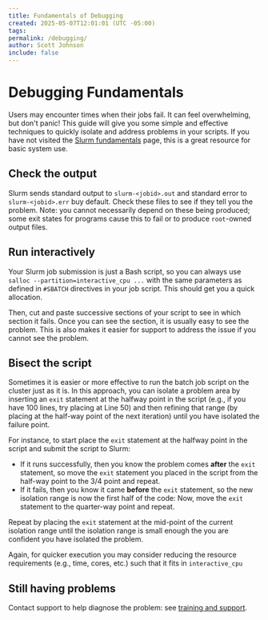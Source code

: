 ```yaml
---
title: Fundamentals of Debugging
created: 2025-05-07T12:01:01 (UTC -05:00)
tags: 
permalink: /debugging/
author: Scott Johnson
include: false
---
```

# Debugging Fundamentals
Users may encounter times when their jobs fail. It can feel overwhelming, but don't panic! This guide will give you some simple and effective techniques to quickly isolate and address problems in your scripts. If you have not visited the [Slurm fundamentals](slurm-basics.md) page, this is a great resource for basic system use.
## Check the output
Slurm sends standard output to `slurm-<jobid>.out` and standard error to `slurm-<jobid>.err` buy default. Check these files to see if they tell you the problem. Note: you cannot necessarily depend on these being produced; some exit states for programs cause this to fail or to produce `root`-owned output files.
## Run interactively
Your Slurm job submission is just a Bash script, so you can always use `salloc --partition=interactive_cpu ...` with the same parameters as defined in `#SBATCH` directives in your job script. This should get you a quick allocation.

Then, cut and paste successive sections of your script to see in which section it fails. Once you can see the section, it is usually easy to see the problem. This is also makes it easier for support to address the issue if you cannot see the problem.
## Bisect the script
Sometimes it is easier or more effective to run the batch job script on the cluster just as it is. In this approach, you can isolate a problem area by inserting an `exit` statement at the halfway point in the script (e.g., if you have 100 lines, try placing at Line 50) and then refining that range (by placing at the half-way point of the next iteration) until you have isolated the failure point.

For instance, to start place the `exit` statement at the halfway point in the script and submit the script to Slurm:
* If it runs successfully, then you know the problem comes **after** the `exit` statement, so move the `exit` statement you placed in the script from the half-way point to the 3/4 point and repeat.
* If it fails, then you know it came **before** the `exit` statement, so the new isolation range is now the first half of the code:  Now, move the `exit` statement to the quarter-way point and repeat.

Repeat by placing the `exit` statement at the mid-point of the current isolation range until the isolation range is small enough the you are confident you have isolated the problem.

Again, for quicker execution you may consider reducing the resource requirements (e.g., time, cores, etc.) such that it fits in `interactive_cpu`
## Still having problems
Contact support to help diagnose the problem: see [training and support](training-and-support.md).